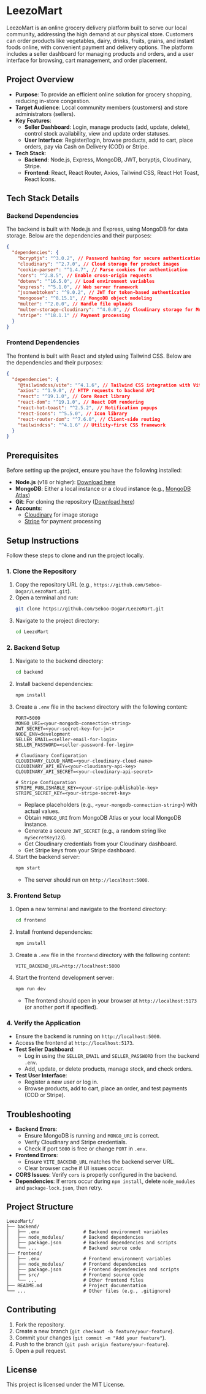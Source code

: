 # LeezoMart

LeezoMart is an online grocery delivery platform built to serve our local community, addressing the high demand at our physical store. Customers can order products like vegetables, dairy, drinks, fruits, grains, and instant foods online, with convenient payment and delivery options. The platform includes a seller dashboard for managing products and orders, and a user interface for browsing, cart management, and order placement.

## Project Overview

- **Purpose**: To provide an efficient online solution for grocery shopping, reducing in-store congestion.
- **Target Audience**: Local community members (customers) and store administrators (sellers).
- **Key Features**:
  - **Seller Dashboard**: Login, manage products (add, update, delete), control stock availability, view and update order statuses.
  - **User Interface**: Register/login, browse products, add to cart, place orders, pay via Cash on Delivery (COD) or Stripe.
- **Tech Stack**:
  - **Backend**: Node.js, Express, MongoDB, JWT, bcryptjs, Cloudinary, Stripe.
  - **Frontend**: React, React Router, Axios, Tailwind CSS, React Hot Toast, React Icons.

## Tech Stack Details

### Backend Dependencies
The backend is built with Node.js and Express, using MongoDB for data storage. Below are the dependencies and their purposes:
```json
{
  "dependencies": {
    "bcryptjs": "^3.0.2", // Password hashing for secure authentication
    "cloudinary": "^2.7.0", // Cloud storage for product images
    "cookie-parser": "^1.4.7", // Parse cookies for authentication
    "cors": "^2.8.5", // Enable cross-origin requests
    "dotenv": "^16.5.0", // Load environment variables
    "express": "^5.1.0", // Web server framework
    "jsonwebtoken": "^9.0.2", // JWT for token-based authentication
    "mongoose": "^8.15.1", // MongoDB object modeling
    "multer": "^2.0.0", // Handle file uploads
    "multer-storage-cloudinary": "^4.0.0", // Cloudinary storage for Multer
    "stripe": "^18.1.1" // Payment processing
  }
}
```

### Frontend Dependencies
The frontend is built with React and styled using Tailwind CSS. Below are the dependencies and their purposes:
```json
{
  "dependencies": {
    "@tailwindcss/vite": "^4.1.6", // Tailwind CSS integration with Vite
    "axios": "^1.9.0", // HTTP requests to backend API
    "react": "^19.1.0", // Core React library
    "react-dom": "^19.1.0", // React DOM rendering
    "react-hot-toast": "^2.5.2", // Notification popups
    "react-icons": "^5.5.0", // Icon library
    "react-router-dom": "^7.6.0", // Client-side routing
    "tailwindcss": "^4.1.6" // Utility-first CSS framework
  }
}
```

## Prerequisites

Before setting up the project, ensure you have the following installed:
- **Node.js** (v18 or higher): [Download here](https://nodejs.org/)
- **MongoDB**: Either a local instance or a cloud instance (e.g., [MongoDB Atlas](https://www.mongodb.com/cloud/atlas))
- **Git**: For cloning the repository ([Download here](https://git-scm.com/))
- **Accounts**:
  - [Cloudinary](https://cloudinary.com/) for image storage
  - [Stripe](https://stripe.com/) for payment processing

## Setup Instructions

Follow these steps to clone and run the project locally.

### 1. Clone the Repository
1. Copy the repository URL (e.g., `https://github.com/Seboo-Dogar/LeezoMart.git`).
2. Open a terminal and run:
   ```bash
   git clone https://github.com/Seboo-Dogar/LeezoMart.git
   ```
3. Navigate to the project directory:
   ```bash
   cd LeezoMart
   ```

### 2. Backend Setup
1. Navigate to the backend directory:
   ```bash
   cd backend
   ```
2. Install backend dependencies:
   ```bash
   npm install
   ```
3. Create a `.env` file in the `backend` directory with the following content:
   ```
   PORT=5000
   MONGO_URI=<your-mongodb-connection-string>
   JWT_SECRET=<your-secret-key-for-jwt>
   NODE_ENV=development
   SELLER_EMAIL=<seller-email-for-login>
   SELLER_PASSWORD=<seller-password-for-login>

   # Cloudinary Configuration
   CLOUDINARY_CLOUD_NAME=<your-cloudinary-cloud-name>
   CLOUDINARY_API_KEY=<your-cloudinary-api-key>
   CLOUDINARY_API_SECRET=<your-cloudinary-api-secret>

   # Stripe Configuration
   STRIPE_PUBLISHABLE_KEY=<your-stripe-publishable-key>
   STRIPE_SECRET_KEY=<your-stripe-secret-key>
   ```
   - Replace placeholders (e.g., `<your-mongodb-connection-string>`) with actual values.
   - Obtain `MONGO_URI` from MongoDB Atlas or your local MongoDB instance.
   - Generate a secure `JWT_SECRET` (e.g., a random string like `mySecretKey123`).
   - Get Cloudinary credentials from your Cloudinary dashboard.
   - Get Stripe keys from your Stripe dashboard.
4. Start the backend server:
   ```bash
   npm start
   ```
   - The server should run on `http://localhost:5000`.

### 3. Frontend Setup
1. Open a new terminal and navigate to the frontend directory:
   ```bash
   cd frontend
   ```
2. Install frontend dependencies:
   ```bash
   npm install
   ```
3. Create a `.env` file in the `frontend` directory with the following content:
   ```
   VITE_BACKEND_URL=http://localhost:5000
   ```
4. Start the frontend development server:
   ```bash
   npm run dev
   ```
   - The frontend should open in your browser at `http://localhost:5173` (or another port if specified).

### 4. Verify the Application
- Ensure the backend is running on `http://localhost:5000`.
- Access the frontend at `http://localhost:5173`.
- **Test Seller Dashboard**:
  - Log in using the `SELLER_EMAIL` and `SELLER_PASSWORD` from the backend `.env`.
  - Add, update, or delete products, manage stock, and check orders.
- **Test User Interface**:
  - Register a new user or log in.
  - Browse products, add to cart, place an order, and test payments (COD or Stripe).

## Troubleshooting

- **Backend Errors**:
  - Ensure MongoDB is running and `MONGO_URI` is correct.
  - Verify Cloudinary and Stripe credentials.
  - Check if port `5000` is free or change `PORT` in `.env`.
- **Frontend Errors**:
  - Ensure `VITE_BACKEND_URL` matches the backend server URL.
  - Clear browser cache if UI issues occur.
- **CORS Issues**: Verify `cors` is properly configured in the backend.
- **Dependencies**: If errors occur during `npm install`, delete `node_modules` and `package-lock.json`, then retry.

## Project Structure

```
LeezoMart/
├── backend/
│   ├── .env                # Backend environment variables
│   ├── node_modules/       # Backend dependencies
│   ├── package.json        # Backend dependencies and scripts
│   └── ...                 # Backend source code
├── frontend/
│   ├── .env                # Frontend environment variables
│   ├── node_modules/       # Frontend dependencies
│   ├── package.json        # Frontend dependencies and scripts
│   ├── src/                # Frontend source code
│   └── ...                 # Other frontend files
├── README.md               # Project documentation
└── ...                     # Other files (e.g., .gitignore)
```

## Contributing

1. Fork the repository.
2. Create a new branch (`git checkout -b feature/your-feature`).
3. Commit your changes (`git commit -m "Add your feature"`).
4. Push to the branch (`git push origin feature/your-feature`).
5. Open a pull request.

## License

This project is licensed under the MIT License.
